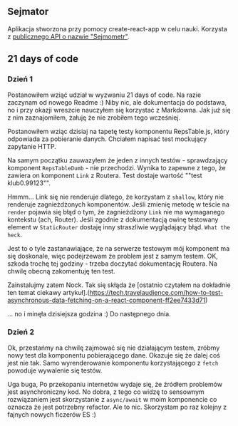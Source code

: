 ## Sejmator

Aplikacja stworzona przy pomocy create-react-app w celu nauki. Korzysta z [publicznego API o nazwie "Sejmometr"](https://mojepanstwo.pl/api/sejmometr).

## 21 days of code

### Dzień 1
Postanowiłem wziąć udział w wyzwaniu 21 days of code. Na razie zaczynam od nowego Readme :) Niby nic, ale dokumentacja do podstawa, no i przy okazji wreszcie nauczyłem się korzystać z Markdowna. Jak już się z nim zaznajomiłem, żałuję że nie zrobiłem tego wcześniej.

Postanowiłem wziąc dzisiaj na tapetę testy komponentu RepsTable.js, który odpowiada za pobieranie danych. Chciałem napisać test mockujący zapytanie HTTP. 

Na samym początku zauwazyłem że jeden z innych testów - sprawdzający komponent `RepsTableDumb` - nie przechodzi. Wynika to zapewne z tego, że zawiera on komponent `Link` z Routera. Test dostaje wartość ""<Link />test klub0.99123"".

Hmmm... Link się nie renderuje dlatego, że korzystam z `shallow`, który nie renderuje zagnieżdżonych komponentów. Jeśli zmienię metodę w teście na `render` pojawia się błąd o tym, że zagnieżdżony `Link` nie ma wymaganego kontekstu (ach, Router). Jeśli zgodnie z dokumentacją owinę testowany element w `StaticRouter` dostaję inny straszliwie wyglądający błąd. `What the heck`.

Jest to o tyle zastanawiające, że na serwerze testowym mój komponent ma się doskonale, więc podejrzewam że problem jest z samym testem. OK, szkoda trochę tej godziny - trzeba doczytać dokumentację Routera. Na chwilę obecną zakomentuję ten test.

Zainstalujmy zatem Nock. Tak się skłąda że [ostatnio czytałem na dokładnie ten temat ciekawy artykuł].(https://tech.travelaudience.com/how-to-test-asynchronous-data-fetching-on-a-react-component-ff2ee7433d71)

... no i minęła dzisiejsza godzina :) Do następnego dnia.

### Dzień 2

Ok, przestańmy na chwilę zajmować się nie działającym testem, zróbmy nowy test dla komponentu pobierającego dane. Okazuje się że dalej coś jest nie tak. Samo wyrenderowanie komponentu korzystającego z `fetch` powoduje wywalenie się testów. 

Uga buga, Po przekopaniu internetów wydaje się, że źródłem problemów jest asynchroniczny kod. No dobra, z tego co widzę to sensownym rozwiązaniem jest skorzystanie z `async/await` w moim komponencie co oznacza że jest potrzebny refactor. Ale to nic.  Skorzystam po raz kolejny z fajnych nowych ficzerów ES :)